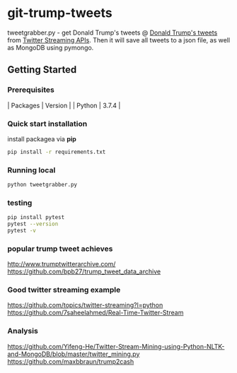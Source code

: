# git-trump-tweets 

tweetgrabber.py - get Donald Trump's tweets @
[Donald Trump's tweets](https://twitter.com/realDonaldTrump)  
from [Twitter Streaming APIs](https://dev.twitter.com/streaming/overview). 
Then it will save all tweets to a json file, as well as MongoDB using pymongo.

## Getting Started

### Prerequisites
| Packages  | Version   |
| Python    | 3.7.4     |

### Quick start installation
install packagea via **pip**

```bash
pip install -r requirements.txt
```

### Running local
```bash
python tweetgrabber.py
```

### testing
```bash 
pip install pytest
pytest --version
pytest -v 
```

### popular trump tweet achieves 
http://www.trumptwitterarchive.com/
https://github.com/bpb27/trump_tweet_data_archive

### Good twitter streaming example
https://github.com/topics/twitter-streaming?l=python
https://github.com/7saheelahmed/Real-Time-Twitter-Stream

### Analysis
https://github.com/Yifeng-He/Twitter-Stream-Mining-using-Python-NLTK-and-MongoDB/blob/master/twitter_mining.py
https://github.com/maxbbraun/trump2cash